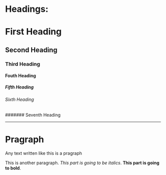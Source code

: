 # Headings:

# First Heading
## Second Heading
### Third Heading
#### Fouth Heading
##### Fifth Heading
###### Sixth Heading
####### Seventh Heading

---

# Pragraph

Any text written like this is a pragraph

This is another paragraph. *This part is going to be italics*. **This part is going to bold**.


